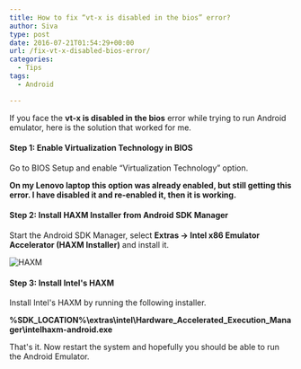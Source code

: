```yaml
---
title: How to fix “vt-x is disabled in the bios” error?
author: Siva
type: post
date: 2016-07-21T01:54:29+00:00
url: /fix-vt-x-disabled-bios-error/
categories:
  - Tips
tags:
  - Android

---
```

If you face the **vt-x is disabled in the bios** error while trying to run Android emulator, here is the solution that worked for me.

#### Step 1: Enable Virtualization Technology in BIOS

Go to BIOS Setup and enable &#8220;Virtualization Technology&#8221; option.

**On my Lenovo laptop this option was already enabled, but still getting this error. I have disabled it and re-enabled it, then it is working.**

#### Step 2: Install HAXM Installer from Android SDK Manager

Start the Android SDK Manager, select **Extras -> Intel x86 Emulator Accelerator (HAXM Installer)** and install it.

![HAXM](/images/HAXM.webp)

#### Step 3: Install Intel's HAXM

Install Intel's HAXM by running the following installer.

**%SDK_LOCATION%\extras\intel\Hardware_Accelerated_Execution_Manager\intelhaxm-android.exe**

That's it. Now restart the system and hopefully you should be able to run the Android Emulator.
